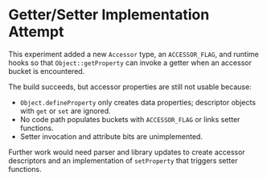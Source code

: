# Getter/Setter Implementation Attempt

This experiment added a new `Accessor` type, an `ACCESSOR_FLAG`, and runtime hooks so that `Object::getProperty` can invoke a getter when an accessor bucket is encountered.

The build succeeds, but accessor properties are still not usable because:
- `Object.defineProperty` only creates data properties; descriptor objects with `get` or `set` are ignored.
- No code path populates buckets with `ACCESSOR_FLAG` or links setter functions.
- Setter invocation and attribute bits are unimplemented.

Further work would need parser and library updates to create accessor descriptors and an implementation of `setProperty` that triggers setter functions.

